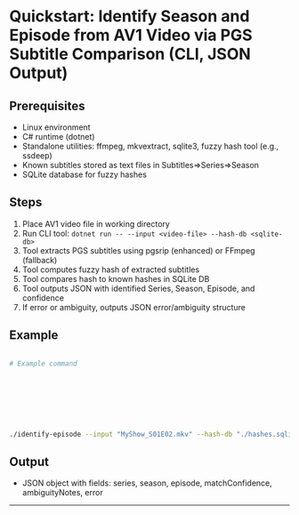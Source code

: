 # Quickstart: Identify Season and Episode from AV1 Video via PGS Subtitle Comparison (CLI, JSON Output)


## Prerequisites


- Linux environment
- C# runtime (dotnet)
- Standalone utilities: ffmpeg, mkvextract, sqlite3, fuzzy hash tool (e.g., ssdeep)
- Known subtitles stored as text files in Subtitles=>Series=>Season
- SQLite database for fuzzy hashes

## Steps


1. Place AV1 video file in working directory
2. Run CLI tool: `dotnet run -- --input <video-file> --hash-db <sqlite-db>`
3. Tool extracts PGS subtitles using pgsrip (enhanced) or FFmpeg (fallback)
4. Tool computes fuzzy hash of extracted subtitles
5. Tool compares hash to known hashes in SQLite DB
6. Tool outputs JSON with identified Series, Season, Episode, and confidence
7. If error or ambiguity, outputs JSON error/ambiguity structure

## Example


```sh

# Example command








./identify-episode --input "MyShow_S01E02.mkv" --hash-db "./hashes.sqlite"
```


## Output


- JSON object with fields: series, season, episode, matchConfidence, ambiguityNotes, error

---
